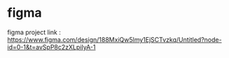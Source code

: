 # figma
figma project
link : https://www.figma.com/design/188MxiQw5lmy1EjSCTvzkq/Untitled?node-id=0-1&t=avSpP8c2zXLpiIyA-1
